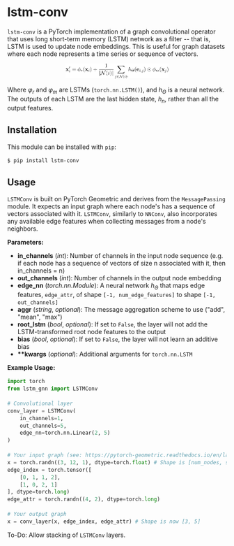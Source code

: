 # lstm-conv

`lstm-conv` is a PyTorch implementation of a graph convolutional operator that uses long short-term memory (LSTM) network as a filter -- that is, LSTM is used to update node embeddings. This is useful for graph datasets where each node represents a time series or sequence of vectors.

<p align="center">
    <img src="assets/equation.png" width="47%" />
</p>

Where _&phi;<sub>r</sub>_ and _&phi;<sub>m</sub>_ are LSTMs (`torch.nn.LSTM()`), and _h<sub>Θ</sub>_ is a neural network. The outputs of each LSTM are the last hidden state, _h<sub>n</sub>_, rather than all the output features.

## Installation

This module can be installed with `pip`:

```bash
$ pip install lstm-conv
```

## Usage

`LSTMConv` is built on PyTorch Geometric and derives from the `MessagePassing` module. It expects an input graph where each node's has a sequence of vectors associated with it. `LSTMConv`, similarly to `NNConv`, also incorporates any available edge features when collecting messages from a node's neighbors.

**Parameters:**

- **in_channels** (_int_): Number of channels in the input node sequence (e.g. if each node has a sequence of vectors of size n associated with it, then in_channels = n)
- **out_channels** (_int_): Number of channels in the output node embedding
- **edge_nn** (_torch.nn.Module_): A neural network _h<sub>Θ</sub>_ that maps edge features, `edge_attr`, of shape `[-1, num_edge_features]` to shape `[-1, out_channels]`
- **aggr** (_string_, _optional_): The message aggregation scheme to use ("add", "mean", "max")
- **root_lstm** (_bool_, _optional_): If set to `False`, the layer will not add the LSTM-transformed root node features to the output
- **bias** (_bool_, _optional_): If set to `False`, the layer will not learn an additive bias
- **\*\*kwargs** (_optional_): Additional arguments for `torch.nn.LSTM`

**Example Usage:**

```python
import torch
from lstm_gnn import LSTMConv

# Convolutional layer
conv_layer = LSTMConv(
    in_channels=1,
    out_channels=5,
    edge_nn=torch.nn.Linear(2, 5)
)

# Your input graph (see: https://pytorch-geometric.readthedocs.io/en/latest/notes/introduction.html#data-handling-of-graphs)
x = torch.randn((3, 12, 1), dtype=torch.float) # Shape is [num_nodes, seq_len, in_channels]
edge_index = torch.tensor([
    [0, 1, 1, 2],
    [1, 0, 2, 1]
], dtype=torch.long)
edge_attr = torch.randn((4, 2), dtype=torch.long)

# Your output graph
x = conv_layer(x, edge_index, edge_attr) # Shape is now [3, 5]
```

To-Do: Allow stacking of `LSTMConv` layers.
